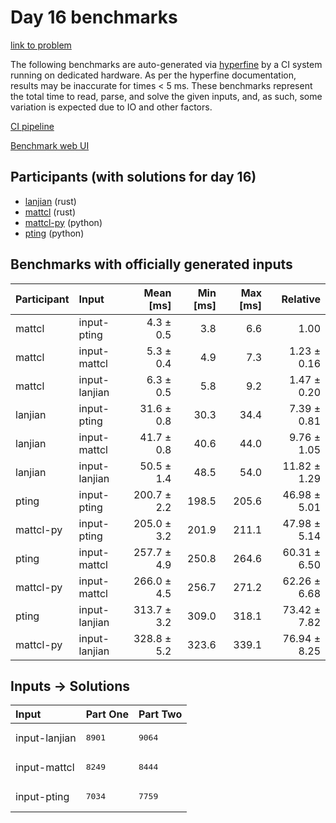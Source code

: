 # Day 16 benchmarks

[link to problem](https://adventofcode.com/2023/day/16)

The following benchmarks are auto-generated via
[hyperfine](https://github.com/sharkdp/hyperfine) by a CI system running on
dedicated hardware. As per the hyperfine documentation, results may be
inaccurate for times < 5 ms. These benchmarks represent the total time to read,
parse, and solve the given inputs, and, as such, some variation is expected due
to IO and other factors.

[CI pipeline](http://ci.papercode.net:8080/teams/main/pipelines/aoc2023)

[Benchmark web UI](https://aoc.ancalagon.black)


## Participants (with solutions for day 16)

- [lanjian](https://github.com/lanjian/aoc-2023) (rust)
- [mattcl](https://github.com/mattcl/aoc2023) (rust)
- [mattcl-py](https://github.com/mattcl/aoc2023-py) (python)
- [pting](https://github.com/pting/aoc2023) (python)


## Benchmarks with officially generated inputs

| Participant | Input | Mean [ms] | Min [ms] | Max [ms] | Relative |
|:---|:---|---:|---:|---:|---:|
| mattcl | input-pting | 4.3 ± 0.5 | 3.8 | 6.6 | 1.00 |
| mattcl | input-mattcl | 5.3 ± 0.4 | 4.9 | 7.3 | 1.23 ± 0.16 |
| mattcl | input-lanjian | 6.3 ± 0.5 | 5.8 | 9.2 | 1.47 ± 0.20 |
| lanjian | input-pting | 31.6 ± 0.8 | 30.3 | 34.4 | 7.39 ± 0.81 |
| lanjian | input-mattcl | 41.7 ± 0.8 | 40.6 | 44.0 | 9.76 ± 1.05 |
| lanjian | input-lanjian | 50.5 ± 1.4 | 48.5 | 54.0 | 11.82 ± 1.29 |
| pting | input-pting | 200.7 ± 2.2 | 198.5 | 205.6 | 46.98 ± 5.01 |
| mattcl-py | input-pting | 205.0 ± 3.2 | 201.9 | 211.1 | 47.98 ± 5.14 |
| pting | input-mattcl | 257.7 ± 4.9 | 250.8 | 264.6 | 60.31 ± 6.50 |
| mattcl-py | input-mattcl | 266.0 ± 4.5 | 256.7 | 271.2 | 62.26 ± 6.68 |
| pting | input-lanjian | 313.7 ± 3.2 | 309.0 | 318.1 | 73.42 ± 7.82 |
| mattcl-py | input-lanjian | 328.8 ± 5.2 | 323.6 | 339.1 | 76.94 ± 8.25 |


## Inputs -> Solutions

| Input | Part One | Part Two |
|:---|:---|:---|
|input-lanjian|<pre>8901</pre>|<pre>9064</pre>|
|input-mattcl|<pre>8249</pre>|<pre>8444</pre>|
|input-pting|<pre>7034</pre>|<pre>7759</pre>|